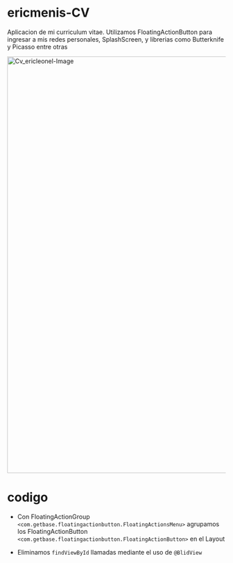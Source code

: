 # ericmenis-CV
Aplicacion de mi curriculum vitae. Utilizamos FloatingActionButton para ingresar a mis redes personales, SplashScreen, y librerias como Butterknife y Picasso entre otras

<img width="960" alt="Cv_ericleonel-Image" src="https://user-images.githubusercontent.com/66187218/84538929-e42fdc80-acc8-11ea-8872-610f60eb698b.png">

# codigo
-  Con FloatingActionGroup  `<com.getbase.floatingactionbutton.FloatingActionsMenu>`  agrupamos los  FloatingActionButton  `<com.getbase.floatingactionbutton.FloatingActionButton>`   en el Layout

- Eliminamos `findViewById` llamadas mediante el uso de `@BlidView` 
